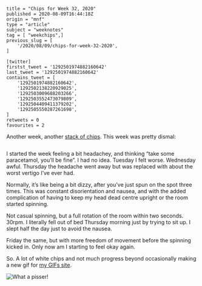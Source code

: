 ```
title = "Chips for Week 32, 2020"
published = 2020-08-09T16:44:18Z
origin = "mnf"
type = "article"
subject = "weeknotes"
tag = [ "weekchips",]
previous_slug = [
    '/2020/08/09/chips-for-week-32-2020',
]

[twitter]
firstst_tweet = '1292501974882160642'
last_tweet = '1292501974882160642'
contains_tweet = [
    '1292501974882160642',
    '1292502138220929025',
    '1292503009688203266',
    '1292503552473079809',
    '1292504409411379202',
    '1292505550287261698',
]
retweets = 0
favourites = 2
```

Another week, another [stack of chips](/2020/06/19/my-week-in-poker-chips).
This week was pretty dismal:

<p class='image'><img src='https://mnf.m17s.net/2020/08/09/Ee_j1WwXsAAU9Ha.jpg' alt=''></p>

I started the week feeling a bit headachey, and thinking “take some paracetamol, you’ll be fine”. I had no idea. Tuesday I felt worse. Wednesday awful. Thursday the headache went away but was replaced with about the worst vertigo I’ve ever had.

Normally, it’s like being a bit dizzy, after you’ve just spun on the spot three times. This was constant disorientation and nausea, and with the added complication of having to keep my head dead centre upright or the room started spinning.

Not casual spinning, but a full rotation of the room within two seconds. 30rpm. I literally fell out of bed Thursday morning just by trying to sit up. I slept half the day just to avoid the nausea.

Friday the same, but with more freedom of movement before the spinning kicked in. Only now am I starting to feel okay again.

So. A lot of white chips and not much progress beyond occasionally making a new gif for [my GIFs site](http://gifs.cackhanded.net).

<p class='image'><img src='http://gifs.cackhanded.net/airplane/what-a-pisser.gif' alt='What a pisser!'></p>
